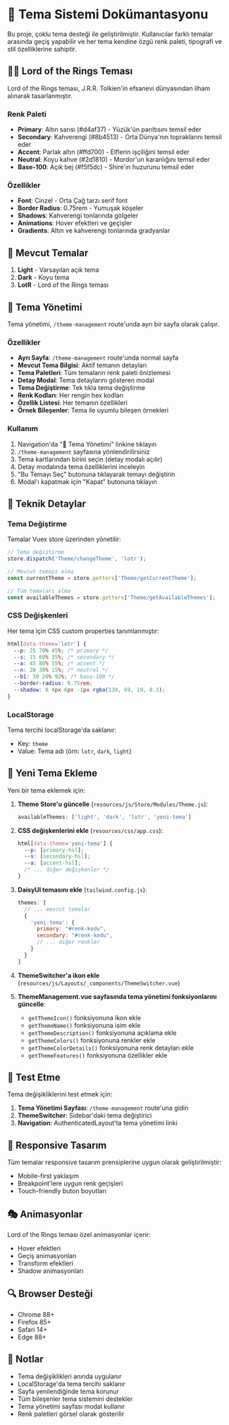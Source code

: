 # 🎨 Tema Sistemi Dokümantasyonu

Bu proje, çoklu tema desteği ile geliştirilmiştir. Kullanıcılar farklı temalar arasında geçiş yapabilir ve her tema kendine özgü renk paleti, tipografi ve stil özelliklerine sahiptir.

## 🧙‍♂️ Lord of the Rings Teması

Lord of the Rings teması, J.R.R. Tolkien'in efsanevi dünyasından ilham alınarak tasarlanmıştır.

### Renk Paleti
- **Primary**: Altın sarısı (#d4af37) - Yüzük'ün parıltısını temsil eder
- **Secondary**: Kahverengi (#8b4513) - Orta Dünya'nın topraklarını temsil eder
- **Accent**: Parlak altın (#ffd700) - Elflerin işçiliğini temsil eder
- **Neutral**: Koyu kahve (#2d1810) - Mordor'un karanlığını temsil eder
- **Base-100**: Açık bej (#f5f5dc) - Shire'ın huzurunu temsil eder

### Özellikler
- **Font**: Cinzel - Orta Çağ tarzı serif font
- **Border Radius**: 0.75rem - Yumuşak köşeler
- **Shadows**: Kahverengi tonlarında gölgeler
- **Animations**: Hover efektleri ve geçişler
- **Gradients**: Altın ve kahverengi tonlarında gradyanlar

## 🎯 Mevcut Temalar

1. **Light** - Varsayılan açık tema
2. **Dark** - Koyu tema
3. **LotR** - Lord of the Rings teması

## 🎨 Tema Yönetimi

Tema yönetimi, `/theme-management` route'unda ayrı bir sayfa olarak çalışır.

### Özellikler
- **Ayrı Sayfa**: `/theme-management` route'unda normal sayfa
- **Mevcut Tema Bilgisi**: Aktif temanın detayları
- **Tema Paletleri**: Tüm temaların renk paleti önizlemesi
- **Detay Modal**: Tema detaylarını gösteren modal
- **Tema Değiştirme**: Tek tıkla tema değiştirme
- **Renk Kodları**: Her rengin hex kodları
- **Özellik Listesi**: Her temanın özellikleri
- **Örnek Bileşenler**: Tema ile uyumlu bileşen örnekleri

### Kullanım
1. Navigation'da "🎨 Tema Yönetimi" linkine tıklayın
2. `/theme-management` sayfasına yönlendirilirsiniz
3. Tema kartlarından birini seçin (detay modalı açılır)
4. Detay modalında tema özelliklerini inceleyin
5. "Bu Temayı Seç" butonuna tıklayarak temayı değiştirin
6. Modal'ı kapatmak için "Kapat" butonuna tıklayın

## 🔧 Teknik Detaylar

### Tema Değiştirme
Temalar Vuex store üzerinden yönetilir:

```javascript
// Tema değiştirme
store.dispatch('Theme/changeTheme', 'lotr');

// Mevcut temayı alma
const currentTheme = store.getters['Theme/getCurrentTheme'];

// Tüm temaları alma
const availableThemes = store.getters['Theme/getAvailableThemes'];
```

### CSS Değişkenleri
Her tema için CSS custom properties tanımlanmıştır:

```css
html[data-theme='lotr'] {
  --p: 25 70% 45%; /* primary */
  --s: 15 60% 35%; /* secondary */
  --a: 45 80% 55%; /* accent */
  --n: 20 30% 15%; /* neutral */
  --b1: 30 20% 92%; /* base-100 */
  --border-radius: 0.75rem;
  --shadow: 0 4px 6px -1px rgba(139, 69, 19, 0.3);
}
```

### LocalStorage
Tema tercihi localStorage'da saklanır:
- Key: `theme`
- Value: Tema adı (örn: `lotr`, `dark`, `light`)

## 🎨 Yeni Tema Ekleme

Yeni bir tema eklemek için:

1. **Theme Store'u güncelle** (`resources/js/Store/Modules/Theme.js`):
   ```javascript
   availableThemes: ['light', 'dark', 'lotr', 'yeni-tema']
   ```

2. **CSS değişkenlerini ekle** (`resources/css/app.css`):
   ```css
   html[data-theme='yeni-tema'] {
     --p: [primary-hsl];
     --s: [secondary-hsl];
     --a: [accent-hsl];
     /* ... diğer değişkenler */
   }
   ```

3. **DaisyUI temasını ekle** (`tailwind.config.js`):
   ```javascript
   themes: [
     // ... mevcut temalar
     {
       'yeni-tema': {
         primary: "#renk-kodu",
         secondary: "#renk-kodu",
         // ... diğer renkler
       }
     }
   ]
   ```

4. **ThemeSwitcher'a ikon ekle** (`resources/js/Layouts/_components/ThemeSwitcher.vue`)

5. **ThemeManagement.vue sayfasında tema yönetimi fonksiyonlarını güncelle**:
   - `getThemeIcon()` fonksiyonuna ikon ekle
   - `getThemeName()` fonksiyonuna isim ekle
   - `getThemeDescription()` fonksiyonuna açıklama ekle
   - `getThemeColors()` fonksiyonuna renkler ekle
   - `getThemeColorDetails()` fonksiyonuna renk detayları ekle
   - `getThemeFeatures()` fonksiyonuna özellikler ekle

## 🧪 Test Etme

Tema değişikliklerini test etmek için:

1. **Tema Yönetimi Sayfası**: `/theme-management` route'una gidin
2. **ThemeSwitcher**: Sidebar'daki tema değiştirici
3. **Navigation**: AuthenticatedLayout'ta tema yönetimi linki

## 📱 Responsive Tasarım

Tüm temalar responsive tasarım prensiplerine uygun olarak geliştirilmiştir:
- Mobile-first yaklaşım
- Breakpoint'lere uygun renk geçişleri
- Touch-friendly buton boyutları

## 🎭 Animasyonlar

Lord of the Rings teması özel animasyonlar içerir:
- Hover efektleri
- Geçiş animasyonları
- Transform efektleri
- Shadow animasyonları

## 🔍 Browser Desteği

- Chrome 88+
- Firefox 85+
- Safari 14+
- Edge 88+

## 📝 Notlar

- Tema değişiklikleri anında uygulanır
- LocalStorage'da tema tercihi saklanır
- Sayfa yenilendiğinde tema korunur
- Tüm bileşenler tema sistemini destekler
- Tema yönetimi sayfası modal kullanır
- Renk paletleri görsel olarak gösterilir
